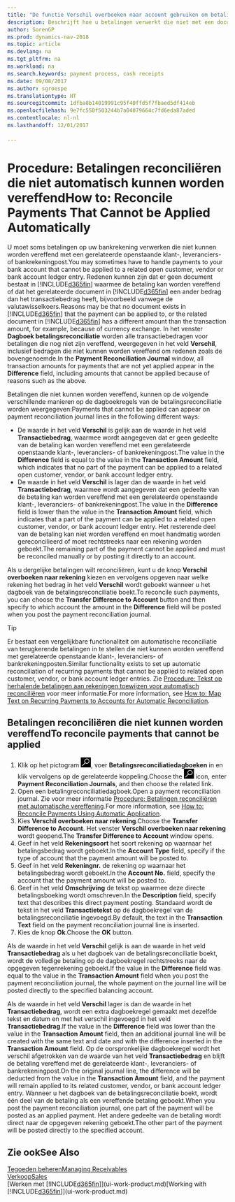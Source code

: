 ```yaml
---
title: "De functie Verschil overboeken naar account gebruiken om betalingen te reconciliëren"
description: Beschrijft hoe u betalingen verwerkt die niet met een document kunnen worden vereffend, bijvoorbeeld wanneer een wisselkoers ertoe leidt dat bedragen verschillen.
author: SorenGP
ms.prod: dynamics-nav-2018
ms.topic: article
ms.devlang: na
ms.tgt_pltfrm: na
ms.workload: na
ms.search.keywords: payment process, cash receipts
ms.date: 09/08/2017
ms.author: sgroespe
ms.translationtype: HT
ms.sourcegitcommit: 1dfba8b14019991c95f40ffd5f7fbaed5df414eb
ms.openlocfilehash: 9e7fc550f503244b7a04079664c7fd6eda87aded
ms.contentlocale: nl-nl
ms.lasthandoff: 12/01/2017

---
```

# <a name="how-to-reconcile-payments-that-cannot-be-applied-automatically"></a><span data-ttu-id="26d43-103">Procedure: Betalingen reconciliëren die niet automatisch kunnen worden vereffend</span><span class="sxs-lookup"><span data-stu-id="26d43-103">How to: Reconcile Payments That Cannot be Applied Automatically</span></span>
<span data-ttu-id="26d43-104">U moet soms betalingen op uw bankrekening verwerken die niet kunnen worden vereffend met een gerelateerde openstaande klant-, leveranciers- of bankrekeningpost.</span><span class="sxs-lookup"><span data-stu-id="26d43-104">You may sometimes have to handle payments to your bank account that cannot be applied to a related open customer, vendor or bank account ledger entry.</span></span> <span data-ttu-id="26d43-105">Redenen kunnen zijn dat er geen document bestaat in [!INCLUDE[d365fin](includes/d365fin_md.md)] waarmee de betaling kan worden vereffend of dat het gerelateerde document in [!INCLUDE[d365fin](includes/d365fin_md.md)] een ander bedrag dan het transactiebedrag heeft, bijvoorbeeld vanwege de valutawisselkoers.</span><span class="sxs-lookup"><span data-stu-id="26d43-105">Reasons may be that no document exists in [!INCLUDE[d365fin](includes/d365fin_md.md)] that the payment can be applied to, or the related document in [!INCLUDE[d365fin](includes/d365fin_md.md)] has a different amount than the transaction amount, for example, because of currency exchange.</span></span> <span data-ttu-id="26d43-106">In het venster **Dagboek betalingsreconciliatie** worden alle transactiebedragen voor betalingen die nog niet zijn vereffend, weergegeven in het veld **Verschil**, inclusief bedragen die niet kunnen worden vereffend om redenen zoals de bovengenoemde.</span><span class="sxs-lookup"><span data-stu-id="26d43-106">In the **Payment Reconciliation Journal** window, all transaction amounts for payments that are not yet applied appear in the **Difference** field, including amounts that cannot be applied because of reasons such as the above.</span></span>

<span data-ttu-id="26d43-107">Betalingen die niet kunnen worden vereffend, kunnen op de volgende verschillende manieren op de dagboekregels van de betalingsreconciliatie worden weergegeven:</span><span class="sxs-lookup"><span data-stu-id="26d43-107">Payments that cannot be applied can appear on payment reconciliation journal lines in the following different ways:</span></span>

* <span data-ttu-id="26d43-108">De waarde in het veld **Verschil** is gelijk aan de waarde in het veld **Transactiebedrag**, waarmee wordt aangegeven dat er geen gedeelte van de betaling kan worden vereffend met een gerelateerde openstaande klant-, leveranciers- of bankrekeningpost.</span><span class="sxs-lookup"><span data-stu-id="26d43-108">The value in the **Difference** field is equal to the value in the **Transaction Amount** field, which indicates that no part of the payment can be applied to a related open customer, vendor, or bank account ledger entry.</span></span>
* <span data-ttu-id="26d43-109">De waarde in het veld **Verschil** is lager dan de waarde in het veld **Transactiebedrag**, waarmee wordt aangegeven dat een gedeelte van de betaling kan worden vereffend met een gerelateerde openstaande klant-, leveranciers- of bankrekeningpost.</span><span class="sxs-lookup"><span data-stu-id="26d43-109">The value in the **Difference** field is lower than the value in the **Transaction Amount** field, which indicates that a part of the payment can be applied to a related open customer, vendor, or bank account ledger entry.</span></span> <span data-ttu-id="26d43-110">Het resterende deel van de betaling kan niet worden vereffend en moet handmatig worden gereconcilieerd of moet rechtstreeks naar een rekening worden geboekt.</span><span class="sxs-lookup"><span data-stu-id="26d43-110">The remaining part of the payment cannot be applied and must be reconciled manually or by posting it directly to an account.</span></span>

<span data-ttu-id="26d43-111">Als u dergelijke betalingen wilt reconciliëren, kunt u de knop **Verschil overboeken naar rekening** kiezen en vervolgens opgeven naar welke rekening het bedrag in het veld **Verschil** wordt geboekt wanneer u het dagboek van de betalingsreconciliatie boekt.</span><span class="sxs-lookup"><span data-stu-id="26d43-111">To reconcile such payments, you can choose the **Transfer Difference to Account** button and then specify to which account the amount in the **Difference** field will be posted when you post the payment reconciliation journal.</span></span>

> [!TIP]  
>   <span data-ttu-id="26d43-112">Er bestaat een vergelijkbare functionaliteit om automatische reconciliatie van terugkerende betalingen in te stellen die niet kunnen worden vereffend met gerelateerde openstaande klant-, leveranciers- of bankrekeningposten.</span><span class="sxs-lookup"><span data-stu-id="26d43-112">Similar functionality exists to set up automatic reconciliation of recurring payments that cannot be applied to related open customer, vendor, or bank account ledger entries.</span></span> <span data-ttu-id="26d43-113">Zie [Procedure: Tekst op herhalende betalingen aan rekeningen toewijzen voor automatisch reconciliëren](receivables-how-map-text-recurring-payments-accounts-auto-reconcilliation.md) voor meer informatie.</span><span class="sxs-lookup"><span data-stu-id="26d43-113">For more information, see [How to: Map Text on Recurring Payments to Accounts for Automatic Reconciliation](receivables-how-map-text-recurring-payments-accounts-auto-reconcilliation.md).</span></span>

## <a name="to-reconcile-payments-that-cannot-be-applied"></a><span data-ttu-id="26d43-114">Betalingen reconciliëren die niet kunnen worden vereffend</span><span class="sxs-lookup"><span data-stu-id="26d43-114">To reconcile payments that cannot be applied</span></span>
1. <span data-ttu-id="26d43-115">Klik op het pictogram ![Zoeken naar pagina of rapport](media/ui-search/search_small.png "pictogram Zoeken naar pagina of rapport"), voer **Betalingsreconciliatiedagboeken** in en klik vervolgens op de gerelateerde koppeling.</span><span class="sxs-lookup"><span data-stu-id="26d43-115">Choose the ![Search for Page or Report](media/ui-search/search_small.png "Search for Page or Report icon") icon, enter **Payment Reconciliation Journals**, and then choose the related link.</span></span>
2. <span data-ttu-id="26d43-116">Open een betalingreconciliatiedagboek.</span><span class="sxs-lookup"><span data-stu-id="26d43-116">Open a payment reconciliation journal.</span></span> <span data-ttu-id="26d43-117">Zie voor meer informatie [Procedure: Betalingen reconciliëren met automatische vereffening](receivables-how-reconcile-payments-auto-application.md).</span><span class="sxs-lookup"><span data-stu-id="26d43-117">For more information, see [How to: Reconcile Payments Using Automatic Application](receivables-how-reconcile-payments-auto-application.md).</span></span>
3. <span data-ttu-id="26d43-118">Kies **Verschil overboeken naar rekening**.</span><span class="sxs-lookup"><span data-stu-id="26d43-118">Choose the **Transfer Difference to Account**.</span></span> <span data-ttu-id="26d43-119">Het venster **Verschil overboeken naar rekening** wordt geopend.</span><span class="sxs-lookup"><span data-stu-id="26d43-119">The **Transfer Difference to Account** window opens.</span></span>
4. <span data-ttu-id="26d43-120">Geef in het veld **Rekeningsoort** het soort rekening op waarnaar het betalingsbedrag wordt geboekt.</span><span class="sxs-lookup"><span data-stu-id="26d43-120">In the **Account Type** field, specify if the type of account that the payment amount will be posted to.</span></span>
5. <span data-ttu-id="26d43-121">Geef in het veld **Rekeningnr.** de rekening op waarnaar het betalingsbedrag wordt geboekt.</span><span class="sxs-lookup"><span data-stu-id="26d43-121">In the **Account No.** field, specify the account that the payment amount will be posted to.</span></span>
6. <span data-ttu-id="26d43-122">Geef in het veld **Omschrijving** de tekst op waarmee deze directe betalingsboeking wordt omschreven.</span><span class="sxs-lookup"><span data-stu-id="26d43-122">In the **Description** field, specify text that describes this direct payment posting.</span></span> <span data-ttu-id="26d43-123">Standaard wordt de tekst in het veld **Transactietekst** op de dagboekregel van de betalingsreconciliatie ingevoegd.</span><span class="sxs-lookup"><span data-stu-id="26d43-123">By default, the text in the **Transaction Text** field on the payment reconciliation journal line is inserted.</span></span>
7. <span data-ttu-id="26d43-124">Kies de knop **Ok**.</span><span class="sxs-lookup"><span data-stu-id="26d43-124">Choose the **OK** button.</span></span>

<span data-ttu-id="26d43-125">Als de waarde in het veld **Verschil** gelijk is aan de waarde in het veld **Transactiebedrag** als u het dagboek van de betalingsreconciliatie boekt, wordt de volledige betaling op de dagboekregel rechtstreeks naar de opgegeven tegenrekening geboekt.</span><span class="sxs-lookup"><span data-stu-id="26d43-125">If the value in the **Difference** field was equal to the value in the **Transaction Amount** field when you post the payment reconciliation journal, the whole payment on the journal line will be posted directly to the specified balancing account.</span></span>

<span data-ttu-id="26d43-126">Als de waarde in het veld **Verschil** lager is dan de waarde in het **Transactiebedrag**, wordt een extra dagboekregel gemaakt met dezelfde tekst en datum en met het verschil ingevoegd in het veld **Transactiebedrag**.</span><span class="sxs-lookup"><span data-stu-id="26d43-126">If the value in the **Difference** field was lower than the value in the **Transaction Amount** field, then an additional journal line will be created with the same text and date and with the difference inserted in the **Transaction Amount** field.</span></span> <span data-ttu-id="26d43-127">Op de oorspronkelijke dagboekregel wordt het verschil afgetrokken van de waarde van het veld **Transactiebedrag** en blijft de betaling vereffend met de gerelateerde klant-, leveranciers- of bankrekeningpost.</span><span class="sxs-lookup"><span data-stu-id="26d43-127">On the original journal line, the difference will be deducted from the value in the **Transaction Amount** field, and the payment will remain applied to its related customer, vendor, or bank account ledger entry.</span></span> <span data-ttu-id="26d43-128">Wanneer u het dagboek van de betalingsreconciliatie boekt, wordt één deel van de betaling als een vereffende betaling geboekt.</span><span class="sxs-lookup"><span data-stu-id="26d43-128">When you post the payment reconciliation journal, one part of the payment will be posted as an applied payment.</span></span> <span data-ttu-id="26d43-129">Het andere gedeelte van de betaling wordt direct naar de opgegeven rekening geboekt.</span><span class="sxs-lookup"><span data-stu-id="26d43-129">The other part of the payment will be posted directly to the specified account.</span></span>

## <a name="see-also"></a><span data-ttu-id="26d43-130">Zie ook</span><span class="sxs-lookup"><span data-stu-id="26d43-130">See Also</span></span>
[<span data-ttu-id="26d43-131">Tegoeden beheren</span><span class="sxs-lookup"><span data-stu-id="26d43-131">Managing Receivables</span></span>](receivables-manage-receivables.md)  
[<span data-ttu-id="26d43-132">Verkoop</span><span class="sxs-lookup"><span data-stu-id="26d43-132">Sales</span></span>](sales-manage-sales.md)  
<span data-ttu-id="26d43-133">[Werken met [!INCLUDE[d365fin](includes/d365fin_md.md)]](ui-work-product.md)</span><span class="sxs-lookup"><span data-stu-id="26d43-133">[Working with [!INCLUDE[d365fin](includes/d365fin_md.md)]](ui-work-product.md)</span></span>

